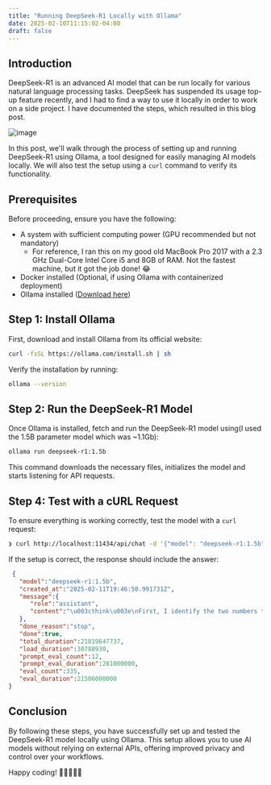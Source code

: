 ```yaml
---
title: "Running DeepSeek-R1 Locally with Ollama"
date: 2025-02-10T11:15:02-04:00
draft: false
---
```


## Introduction
DeepSeek-R1 is an advanced AI model that can be run locally for various natural language processing tasks. DeepSeek has suspended its usage top-up feature recently, and I had to find a way to use it locally in order to work on a side project. I have documented the steps, which resulted in this blog post.

![image](/deepseek-topup-error.png#center)

In this post, we'll walk through the process of setting up and running DeepSeek-R1 using Ollama, a tool designed for easily managing AI models locally. We will also test the setup using a `curl` command to verify its functionality.

## Prerequisites
Before proceeding, ensure you have the following:

- A system with sufficient computing power (GPU recommended but not mandatory)
  - For reference, I ran this on my good old MacBook Pro 2017 with a 2.3 GHz Dual-Core Intel Core i5 and 8GB of RAM. Not the fastest machine, but it got the job done! 😂
- Docker installed (Optional, if using Ollama with containerized deployment)
- Ollama installed ([Download here](https://ollama.com))

## Step 1: Install Ollama
First, download and install Ollama from its official website:

```sh
curl -fsSL https://ollama.com/install.sh | sh
```

Verify the installation by running:

```sh
ollama --version
```

## Step 2: Run the DeepSeek-R1 Model
Once Ollama is installed, fetch and run the DeepSeek-R1 model using(I used the 1.5B parameter model which was ~1.1Gb):

```sh
ollama run deepseek-r1:1.5b
```

This command downloads the necessary files, initializes the model and starts listening for API requests.

## Step 4: Test with a cURL Request
To ensure everything is working correctly, test the model with a `curl` request:

```sh
❯ curl http://localhost:11434/api/chat -d '{"model": "deepseek-r1:1.5b", "messages":[{"role": "user", "content": "Solve: 25x25"}], "stream": false }'
```

If the setup is correct, the response should include the answer:

```json
 {
   "model":"deepseek-r1:1.5b",
   "created_at":"2025-02-11T19:46:50.991731Z",
   "message":{
      "role":"assistant",
      "content":"\u003cthink\u003e\nFirst, I identify the two numbers to be multiplied: 25 and 25.\n\nNext, I multiply each pair of digits from right to left. Starting with the units place: 5 multiplied by 5 equals 25. I write down the 5 in the units place and carry over the 2.\n\nThen, I move to the tens place: 5 multiplied by 5 equals 25 again, plus the carried-over 2 makes 27. I write down the 7 in the tens place and carry over the 2.\n\nSince both numbers have their digits multiplied entirely, I add any remaining carries to get the final product of 625.\n\u003c/think\u003e\n\nTo solve \\( 25 \\times 25 \\), follow these steps:\n\n1. **Multiply the units digit:**\n   \\[\n   5 \\times 5 = 25\n   \\]\n   Write down **5** and carry over **2**.\n\n2. **Multiply the tens digit:**\n   \\[\n   5 \\times 5 = 25\n   \\]\n   Add the carried-over **2**: \n   \\[\n   25 + 2 = 27\n   \\]\n   Write down **7** and carry over **2**.\n\n3. **Add any remaining carries:**\n   Since there are no more digits to multiply, add the carried-over **2**:\n   \\[\n   2\n   \\]\n\n4. **Combine all results:**\n   \\[\n   625\n   \\]\n\n\\(\\boxed{625}\\)"
   },
   "done_reason":"stop",
   "done":true,
   "total_duration":21819647737,
   "load_duration":30788930,
   "prompt_eval_count":12,
   "prompt_eval_duration":281000000,
   "eval_count":335,
   "eval_duration":21506000000
}

```

## Conclusion
By following these steps, you have successfully set up and tested the DeepSeek-R1 model locally using Ollama. This setup allows you to use AI models without relying on external APIs, offering improved privacy and control over your workflows.

Happy coding! 🧑‍💻👩‍💻🚀

